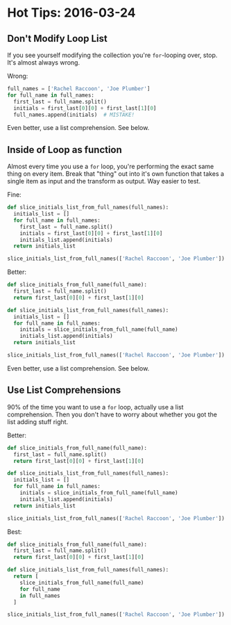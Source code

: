 # Hot Tips: 2016-03-24
## Don't Modify Loop List
If you see yourself modifying the collection you're `for`-looping over, stop.
It's almost always wrong.

Wrong:
```python
full_names = ['Rachel Raccoon', 'Joe Plumber']
for full_name in full_names:
  first_last = full_name.split()
  initials = first_last[0][0] + first_last[1][0]
  full_names.append(initials)  # MISTAKE!
```

Even better, use a list comprehension.
See below.

## Inside of Loop as function
Almost every time you use a `for` loop, you're performing the exact same thing on every item.
Break that "thing" out into it's own function that takes a single item as input and the transform as output.
Way easier to test.

Fine:
```python
def slice_initials_list_from_full_names(full_names):
  initials_list = []
  for full_name in full_names:
    first_last = full_name.split()
    initials = first_last[0][0] + first_last[1][0]
    initials_list.append(initials)
  return initials_list

slice_initials_list_from_full_names(['Rachel Raccoon', 'Joe Plumber'])
```

Better:
```python
def slice_initials_from_full_name(full_name):
  first_last = full_name.split()
  return first_last[0][0] + first_last[1][0]

def slice_initials_list_from_full_names(full_names):
  initials_list = []
  for full_name in full_names:
    initials = slice_initials_from_full_name(full_name)
    initials_list.append(initials)
  return initials_list

slice_initials_list_from_full_names(['Rachel Raccoon', 'Joe Plumber'])
```

Even better, use a list comprehension.
See below.

## Use List Comprehensions
90% of the time you want to use a `for` loop, actually use a list comprehension.
Then you don't have to worry about whether you got the list adding stuff right.

Better:
```python
def slice_initials_from_full_name(full_name):
  first_last = full_name.split()
  return first_last[0][0] + first_last[1][0]

def slice_initials_list_from_full_names(full_names):
  initials_list = []
  for full_name in full_names:
    initials = slice_initials_from_full_name(full_name)
    initials_list.append(initials)
  return initials_list

slice_initials_list_from_full_names(['Rachel Raccoon', 'Joe Plumber'])
```

Best:
```python
def slice_initials_from_full_name(full_name):
  first_last = full_name.split()
  return first_last[0][0] + first_last[1][0]

def slice_initials_list_from_full_names(full_names):
  return [
    slice_initials_from_full_name(full_name)
    for full_name
    in full_names
  ]

slice_initials_list_from_full_names(['Rachel Raccoon', 'Joe Plumber'])
```

